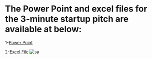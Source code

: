 # The Power Point and excel files for the 3-minute startup pitch are available at below:

1-[Power Point](https://github.com/Startup-Data/Low-Cost-Hydroxyapatite-/raw/main/Documents/3minute-pitch-hydroxyapatite-synthesis.ppt)

2-[Excel File](https://github.com/Startup-Data/Low-Cost-Hydroxyapatite-/raw/main/Documents/%D8%AA%D9%82%D8%B7%D9%87%20%D8%B3%D8%B1%20%D8%A8%D9%87%20%D8%B3%D8%B1%20%D9%86%D9%87%D8%A7%DB%8C%DB%8C%20%D8%A8%D8%B1%D8%A7%DB%8C%20%D9%85%D9%84%D9%88%D8%AF%DB%8C%20%DB%8C%D8%A7%D8%B1-1.xls)
![sa](https://i.stack.imgur.com/HYUl9.png)
